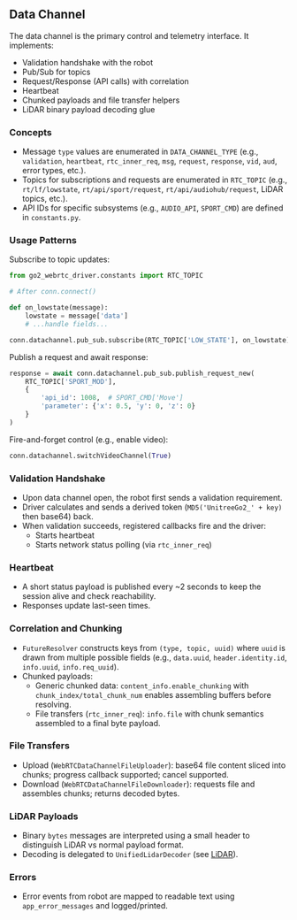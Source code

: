 ## Data Channel

The data channel is the primary control and telemetry interface. It implements:
- Validation handshake with the robot
- Pub/Sub for topics
- Request/Response (API calls) with correlation
- Heartbeat
- Chunked payloads and file transfer helpers
- LiDAR binary payload decoding glue

### Concepts

- Message `type` values are enumerated in `DATA_CHANNEL_TYPE` (e.g., `validation`, `heartbeat`, `rtc_inner_req`, `msg`, `request`, `response`, `vid`, `aud`, error types, etc.).
- Topics for subscriptions and requests are enumerated in `RTC_TOPIC` (e.g., `rt/lf/lowstate`, `rt/api/sport/request`, `rt/api/audiohub/request`, LiDAR topics, etc.).
- API IDs for specific subsystems (e.g., `AUDIO_API`, `SPORT_CMD`) are defined in `constants.py`.

### Usage Patterns

Subscribe to topic updates:
```python
from go2_webrtc_driver.constants import RTC_TOPIC

# After conn.connect()

def on_lowstate(message):
    lowstate = message['data']
    # ...handle fields...

conn.datachannel.pub_sub.subscribe(RTC_TOPIC['LOW_STATE'], on_lowstate)
```

Publish a request and await response:
```python
response = await conn.datachannel.pub_sub.publish_request_new(
    RTC_TOPIC['SPORT_MOD'],
    {
        'api_id': 1008,  # SPORT_CMD['Move']
        'parameter': {'x': 0.5, 'y': 0, 'z': 0}
    }
)
```

Fire-and-forget control (e.g., enable video):
```python
conn.datachannel.switchVideoChannel(True)
```

### Validation Handshake

- Upon data channel open, the robot first sends a validation requirement.
- Driver calculates and sends a derived token (`MD5('UnitreeGo2_' + key)` then base64) back.
- When validation succeeds, registered callbacks fire and the driver:
  - Starts heartbeat
  - Starts network status polling (via `rtc_inner_req`)

### Heartbeat

- A short status payload is published every ~2 seconds to keep the session alive and check reachability.
- Responses update last-seen times.

### Correlation and Chunking

- `FutureResolver` constructs keys from `(type, topic, uuid)` where `uuid` is drawn from multiple possible fields (e.g., `data.uuid`, `header.identity.id`, `info.uuid`, `info.req_uuid`).
- Chunked payloads:
  - Generic chunked data: `content_info.enable_chunking` with `chunk_index/total_chunk_num` enables assembling buffers before resolving.
  - File transfers (`rtc_inner_req`): `info.file` with chunk semantics assembled to a final byte payload.

### File Transfers

- Upload (`WebRTCDataChannelFileUploader`): base64 file content sliced into chunks; progress callback supported; cancel supported.
- Download (`WebRTCDataChannelFileDownloader`): requests file and assembles chunks; returns decoded bytes.

### LiDAR Payloads

- Binary `bytes` messages are interpreted using a small header to distinguish LiDAR vs normal payload format.
- Decoding is delegated to `UnifiedLidarDecoder` (see [LiDAR](./lidar.md)).

### Errors

- Error events from robot are mapped to readable text using `app_error_messages` and logged/printed.
